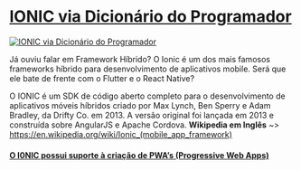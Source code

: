 # [IONIC via Dicionário do Programador](http://www.youtube.com/watch?v=5QqvO_9LPzQ)

[![IONIC via Dicionário do Programador](http://img.youtube.com/vi/5QqvO_9LPzQ/0.jpg)](http://www.youtube.com/watch?v=5QqvO_9LPzQ "IONIC via Dicionário do Programador")

Já ouviu falar em Framework Híbrido? O Ionic é um dos mais famosos frameworks híbrido para desenvolvimento de aplicativos mobile. Será que ele bate de frente com o Flutter e o React Native?

O IONIC é um SDK de código aberto completo para o desenvolvimento de aplicativos móveis híbridos criado por Max Lynch, Ben Sperry e Adam Bradley, da Drifty Co. em 2013. A versão original foi lançada em 2013 e construída sobre AngularJS e Apache Cordova. **Wikipedia em Inglês** ~> https://en.wikipedia.org/wiki/Ionic_(mobile_app_framework)

#### [O I0NIC possui suporte à criação de PWA’s (Progressive Web Apps)](https://web.dev/progressive-web-apps/)
